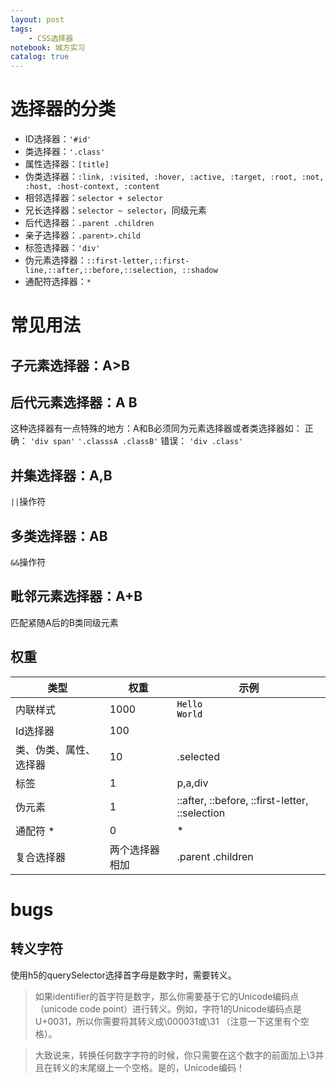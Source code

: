 ```yaml
---
layout: post
tags: 
    - CSS选择器
notebook: 城方实习
catalog: true
---
```



# 选择器的分类
- ID选择器：`'#id'`
- 类选择器：`'.class'`
- 属性选择器：`[title]`
- 伪类选择器：`:link, :visited, :hover, :active, :target, :root, :not, :host, :host-context, :content`
- 相邻选择器：`selector + selector`
- 兄长选择器：`selector ~ selector`，同级元素
- 后代选择器：`.parent .children`
- 亲子选择器：`.parent>.child`
- 标签选择器：`'div'`
- 伪元素选择器：`::first-letter,::first-line,::after,::before,::selection, ::shadow`
- 通配符选择器：`*`

# 常见用法

## 子元素选择器：**A>B**

## 后代元素选择器：**A B**

这种选择器有一点特殊的地方：A和B必须同为元素选择器或者类选择器如：
正确：
`'div span'`
`'.classsA .classB'`
错误：
`'div .class'`

## 并集选择器：**A,B**
`||`操作符

## 多类选择器：**AB**
`&&`操作符

## 毗邻元素选择器：**A+B**
匹配紧随A后的B类同级元素

## 权重
|类型|权重|示例|
|-|-|-|
|内联样式|1000|<code><span id="blue" class="red" style="color:black;">Hello World</span></code>|
|Id选择器|100||
|类、伪类、属性、选择器|10|.selected|
|标签|1|p,a,div|
|伪元素|1|::after, ::before, ::first-letter, ::selection|
|通配符 * |0|*|
|复合选择器|两个选择器相加|.parent .children|


# bugs

## 转义字符

使用h5的querySelector选择首字母是数字时，需要转义。

> 如果identifier的首字符是数字，那么你需要基于它的Unicode编码点（unicode code point）进行转义。例如，字符1的Unicode编码点是U+0031，所以你需要将其转义成\000031或\31 （注意一下这里有个空格）。

> 大致说来，转换任何数字字符的时候，你只需要在这个数字的前面加上\3并且在转义的末尾缀上一个空格。是的，Unicode编码！